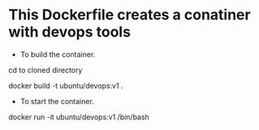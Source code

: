 # This Dockerfile creates a conatiner with devops tools

- To build the container.

cd to cloned directory

docker build -t ubuntu/devops:v1 .

- To start the container.

docker run -it ubuntu/devops:v1 /bin/bash
